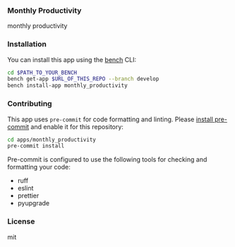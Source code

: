 ### Monthly Productivity

monthly productivity

### Installation

You can install this app using the [bench](https://github.com/frappe/bench) CLI:

```bash
cd $PATH_TO_YOUR_BENCH
bench get-app $URL_OF_THIS_REPO --branch develop
bench install-app monthly_productivity
```

### Contributing

This app uses `pre-commit` for code formatting and linting. Please [install pre-commit](https://pre-commit.com/#installation) and enable it for this repository:

```bash
cd apps/monthly_productivity
pre-commit install
```

Pre-commit is configured to use the following tools for checking and formatting your code:

- ruff
- eslint
- prettier
- pyupgrade

### License

mit
